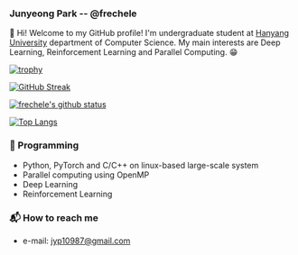 ### Junyeong Park -- @frechele

:clap: Hi! Welcome to my GitHub profile! I'm undergraduate student at [Hanyang University](https://www.hanyang.ac.kr) department of Computer Science.
My main interests are Deep Learning, Reinforcement Learning and Parallel Computing. :grin:

[![trophy](https://github-profile-trophy.vercel.app/?username=frechele&theme=chalk&row=2&column=4)](https://github.com/ryo-ma/github-profile-trophy)

[![GitHub Streak](https://github-readme-streak-stats.herokuapp.com?user=frechele&hide_border=true)](https://git.io/streak-stats)

[![frechele's github status](https://github-readme-stats.vercel.app/api?username=frechele&show_icons=true&hide_border=true)](https://github.com/frechele)

[![Top Langs](https://github-readme-stats.vercel.app/api/top-langs/?username=frechele&hide_border=true&layout=compact)](https://github.com/frechele)

### :nut_and_bolt: Programming
- Python, PyTorch and C/C++ on linux-based large-scale system
- Parallel computing using OpenMP
- Deep Learning
- Reinforcement Learning

### :mailbox_with_mail: How to reach me
- e-mail: jyp10987@gmail.com
